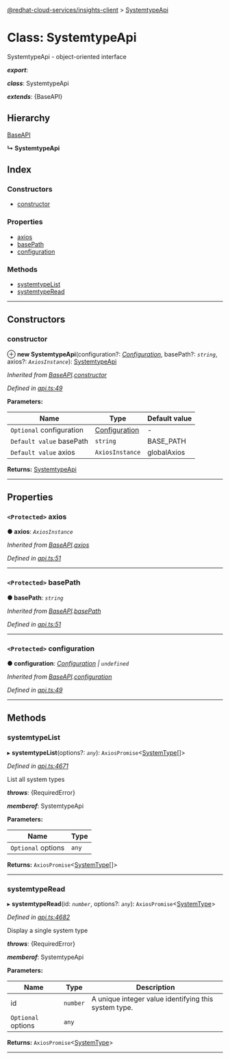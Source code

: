 [@redhat-cloud-services/insights-client](../README.md) > [SystemtypeApi](../classes/systemtypeapi.md)

# Class: SystemtypeApi

SystemtypeApi - object-oriented interface

*__export__*: 

*__class__*: SystemtypeApi

*__extends__*: {BaseAPI}

## Hierarchy

 [BaseAPI](baseapi.md)

**↳ SystemtypeApi**

## Index

### Constructors

* [constructor](systemtypeapi.md#constructor)

### Properties

* [axios](systemtypeapi.md#axios)
* [basePath](systemtypeapi.md#basepath)
* [configuration](systemtypeapi.md#configuration)

### Methods

* [systemtypeList](systemtypeapi.md#systemtypelist)
* [systemtypeRead](systemtypeapi.md#systemtyperead)

---

## Constructors

<a id="constructor"></a>

###  constructor

⊕ **new SystemtypeApi**(configuration?: *[Configuration](configuration.md)*, basePath?: *`string`*, axios?: *`AxiosInstance`*): [SystemtypeApi](systemtypeapi.md)

*Inherited from [BaseAPI](baseapi.md).[constructor](baseapi.md#constructor)*

*Defined in [api.ts:49](https://github.com/RedHatInsights/javascript-clients/blob/master/packages/insights/api.ts#L49)*

**Parameters:**

| Name | Type | Default value |
| ------ | ------ | ------ |
| `Optional` configuration | [Configuration](configuration.md) | - |
| `Default value` basePath | `string` |  BASE_PATH |
| `Default value` axios | `AxiosInstance` |  globalAxios |

**Returns:** [SystemtypeApi](systemtypeapi.md)

___

## Properties

<a id="axios"></a>

### `<Protected>` axios

**● axios**: *`AxiosInstance`*

*Inherited from [BaseAPI](baseapi.md).[axios](baseapi.md#axios)*

*Defined in [api.ts:51](https://github.com/RedHatInsights/javascript-clients/blob/master/packages/insights/api.ts#L51)*

___
<a id="basepath"></a>

### `<Protected>` basePath

**● basePath**: *`string`*

*Inherited from [BaseAPI](baseapi.md).[basePath](baseapi.md#basepath)*

*Defined in [api.ts:51](https://github.com/RedHatInsights/javascript-clients/blob/master/packages/insights/api.ts#L51)*

___
<a id="configuration"></a>

### `<Protected>` configuration

**● configuration**: *[Configuration](configuration.md) \| `undefined`*

*Inherited from [BaseAPI](baseapi.md).[configuration](baseapi.md#configuration)*

*Defined in [api.ts:49](https://github.com/RedHatInsights/javascript-clients/blob/master/packages/insights/api.ts#L49)*

___

## Methods

<a id="systemtypelist"></a>

###  systemtypeList

▸ **systemtypeList**(options?: *`any`*): `AxiosPromise`<[SystemType](../interfaces/systemtype.md)[]>

*Defined in [api.ts:4671](https://github.com/RedHatInsights/javascript-clients/blob/master/packages/insights/api.ts#L4671)*

List all system types

*__throws__*: {RequiredError}

*__memberof__*: SystemtypeApi

**Parameters:**

| Name | Type |
| ------ | ------ |
| `Optional` options | `any` |

**Returns:** `AxiosPromise`<[SystemType](../interfaces/systemtype.md)[]>

___
<a id="systemtyperead"></a>

###  systemtypeRead

▸ **systemtypeRead**(id: *`number`*, options?: *`any`*): `AxiosPromise`<[SystemType](../interfaces/systemtype.md)>

*Defined in [api.ts:4682](https://github.com/RedHatInsights/javascript-clients/blob/master/packages/insights/api.ts#L4682)*

Display a single system type

*__throws__*: {RequiredError}

*__memberof__*: SystemtypeApi

**Parameters:**

| Name | Type | Description |
| ------ | ------ | ------ |
| id | `number` |  A unique integer value identifying this system type. |
| `Optional` options | `any` |

**Returns:** `AxiosPromise`<[SystemType](../interfaces/systemtype.md)>

___

